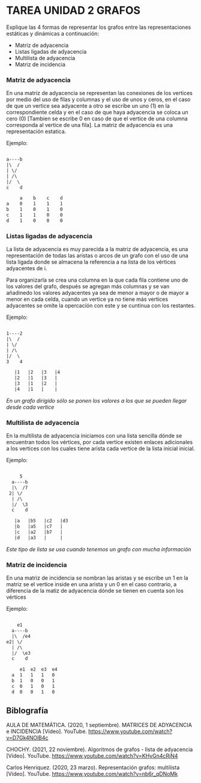 # TAREA UNIDAD 2 GRAFOS

Explique las 4 formas de representar los grafos entre las representaciones estáticas y dinámicas a
continuación:

- Matriz de adyacencia
- Listas ligadas de adyacencia
- Multilista de adyacencia
- Matriz de incidencia

### Matriz de adyacencia

En una matriz de adyacencia se representan las conexiones de los vertices por medio del uso de filas y columnas y el uso de unos y ceros, en el caso de que un vertice sea adyacente a otro se escribe un uno (1) en la correspondiente celda y en el caso de que haya adyacencia se coloca un cero (0) [Tambien se escribe 0 en caso de que el vertice de una columna corresponda al vertice de una fila]. La matriz de adyacencia es una representación estatica.

Ejemplo:

```txt

a----b  
|\  /  
| \/  
| /\  
|/  \  
c    d  

     a    b    c    d  
a    0    1    1    1  
b    1    0    1    0  
c    1    1    0    0  
d    1    0    0    0  

```


### Listas ligadas de adyacencia

La lista de adyacencia es muy parecida a la matriz de adyacencia, es una representación de todas las aristas o arcos de un grafo con el uso de una lista ligada donde se almacena la referencia a na lista de los vértices adyacentes de i.

Para organizarla se crea una columna en la que cada fila contiene uno de los valores del grafo, después se agregan más columnas y se van añadinedo los valores adyacentes  ya sea de menor a mayor o de mayor a menor en cada celda, cuando un vertice ya no tiene más vertices adyacentes se omíte la opercación con este y se cuntinua con los restantes.

Ejemplo:    

```txt

1----2  
|\  /  
| \/  
| /\  
|/  \  
3    4  

   |1   |2   |3   |4  
   |2   |1   |3   |  
   |3   |1   |2   |  
   |4   |1   |    |  

```

*En un grafo dirigido sólo se ponen los valores a los que se pueden llegar desde cada vertice*

### Multilista de adyacencia

En la multilista de adyacencia iniciamos con una lista sencilla dónde se encuentran todos los vértices, por cada vertice existen enlaces adicionales a los vertices con los cuales tiene arista cada vertice de la lista inicial inicial.

Ejemplo:  

```txt

     5  
  a----b  
  |\  /7  
 2| \/  
  | /\  
  |/  \3  
  c    d  

   |a   |b5   |c2   |d3  
   |b   |a5   |c7   |  
   |c   |a2   |b7   |  
   |d   |a3   |     |  

```

*Este tipo de lista se usa cuando tenemos un grafo con mucha información*

### Matriz de incidencia

En una matriz de incidencia se nombran las aristas y se escribe un 1 en la matriz se el vertice inside en una arista y un 0 en el caso contrario, a diferencia de la matiz de adyacencia dónde se tienen en cuenta son los vértices

Ejemplo:    

```txt

    e1  
  a----b  
  |\  /e4  
e2| \/  
  | /\  
  |/  \e3  
  c    d  

     e1  e2  e3  e4  
  a  1   1   1   0  
  b  1   0   0   1  
  c  0   1   0   1  
  d  0   0   1   0  

```

## Biblografía

AULA DE MATEMÁTICA. (2020, 1 septiembre). MATRICES DE ADYACENCIA e INCIDENCIA [Vídeo]. YouTube. https://www.youtube.com/watch?v=D7Gk4NOlB4c

CHOCHY. (2021, 22 noviembre). Algoritmos de grafos - lista de adyacencia [Vídeo]. YouTube. https://www.youtube.com/watch?v=KHyGn4cRjN4

Carlos Henriquez. (2020, 23 marzo). Representación grafos: multilista [Vídeo]. YouTube. https://www.youtube.com/watch?v=nb6r_qDNoMk
